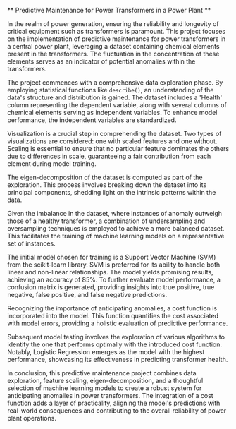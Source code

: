 ** Predictive Maintenance for Power Transformers in a Power Plant **

In the realm of power generation, ensuring the reliability and longevity of critical equipment such as transformers is paramount. This project focuses on the implementation of predictive maintenance for power transformers in a central power plant, leveraging a dataset containing chemical elements present in the transformers. The fluctuation in the concentration of these elements serves as an indicator of potential anomalies within the transformers.

The project commences with a comprehensive data exploration phase. By employing statistical functions like `describe()`, an understanding of the data's structure and distribution is gained. The dataset includes a 'Health' column representing the dependent variable, along with several columns of chemical elements serving as independent variables. To enhance model performance, the independent variables are standardized.

Visualization is a crucial step in comprehending the dataset. Two types of visualizations are considered: one with scaled features and one without. Scaling is essential to ensure that no particular feature dominates the others due to differences in scale, guaranteeing a fair contribution from each element during model training.

The eigen-decomposition of the dataset is computed as part of the exploration. This process involves breaking down the dataset into its principal components, shedding light on the intrinsic patterns within the data.

Given the imbalance in the dataset, where instances of anomaly outweigh those of a healthy transformer, a combination of undersampling and oversampling techniques is employed to achieve a more balanced dataset. This facilitates the training of machine learning models on a representative set of instances.

The initial model chosen for training is a Support Vector Machine (SVM) from the scikit-learn library. SVM is preferred for its ability to handle both linear and non-linear relationships. The model yields promising results, achieving an accuracy of 85%. To further evaluate model performance, a confusion matrix is generated, providing insights into true positive, true negative, false positive, and false negative predictions.

Recognizing the importance of anticipating anomalies, a cost function is incorporated into the model. This function quantifies the cost associated with model errors, providing a holistic evaluation of predictive performance.

Subsequent model testing involves the exploration of various algorithms to identify the one that performs optimally with the introduced cost function. Notably, Logistic Regression emerges as the model with the highest performance, showcasing its effectiveness in predicting transformer health.

In conclusion, this predictive maintenance project combines data exploration, feature scaling, eigen-decomposition, and a thoughtful selection of machine learning models to create a robust system for anticipating anomalies in power transformers. The integration of a cost function adds a layer of practicality, aligning the model's predictions with real-world consequences and contributing to the overall reliability of power plant operations.
